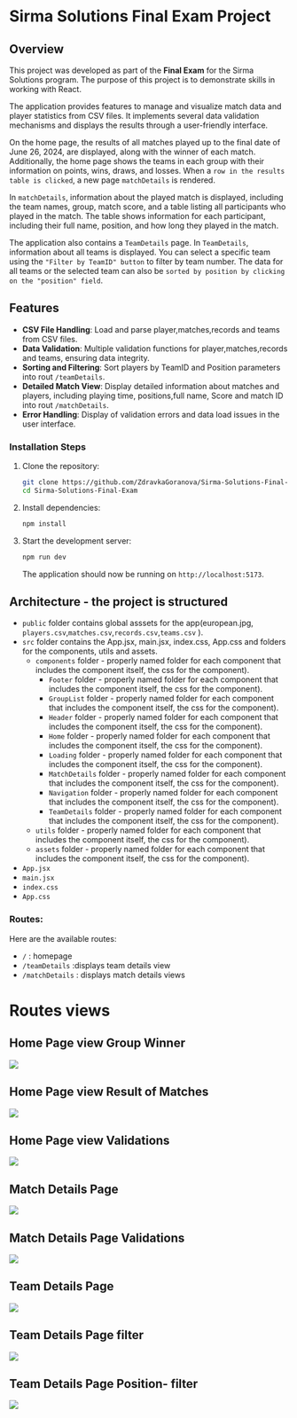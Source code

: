 # Sirma Solutions Final Exam Project
## Overview

This project was developed as part of the **Final Exam** for the Sirma Solutions program. The purpose of this project is to demonstrate skills in working with React.

The application provides features to manage and visualize match data and player statistics from CSV files. It implements several data validation mechanisms and displays the results through a user-friendly interface.

On the home page, the results of all matches played up to the final date of June 26, 2024, are displayed, along with the winner of each match. Additionally, the home page shows the teams in each group with their information on points, wins, draws, and losses. When a `row in the results table is clicked`, a new page `matchDetails` is rendered.

In `matchDetails`, information about the played match is displayed, including the team names, group, match score, and a table listing all participants who played in the match. The table shows information for each participant, including their full name, position, and how long they played in the match.

The application also contains a `TeamDetails` page. In `TeamDetails`, information about all teams is displayed. You can select a specific team using the `"Filter by TeamID" button` to filter by team number. The data for all teams or the selected team can also be `sorted by position by clicking on the "position" field`.

## Features

- **CSV File Handling**: Load and parse player,matches,records  and teams from CSV files.
- **Data Validation**: Multiple validation functions for player,matches,records  and teams, ensuring data integrity.
- **Sorting and Filtering**: Sort players  by TeamID and Position parameters into  rout `/teamDetails`.
- **Detailed Match View**: Display detailed information about matches and players, including playing time, positions,full name, Score and match ID into  rout `/matchDetails`.
- **Error Handling**: Display of validation errors and data load issues in the user interface.


### Installation Steps

1. Clone the repository:

    ```bash
    git clone https://github.com/ZdravkaGoranova/Sirma-Solutions-Final-Exam.git
    cd Sirma-Solutions-Final-Exam
    ```

2. Install dependencies:

    ```bash
    npm install
    ```

3. Start the development server:

    ```bash
    npm run dev
    ```

    The application should now be running on `http://localhost:5173`.


 ## Architecture - the project is structured

 - `public` folder contains global asssets for the app(european.jpg, `players.csv`,`matches.csv`,`records.csv`,`teams.csv`  ).
 - `src` folder contains the App.jsx, main.jsx, index.css, App.css  and folders for the components, utils and assets.
   - `components` folder - properly named folder for each component that includes the component itself, the css  for the component).
     - `Footer` folder - properly named folder for each component that includes the component itself, the css  for the component).
     - `GroupList` folder - properly named folder for each component that includes the component itself, the css  for the component).
     - `Header` folder - properly named folder for each component that includes the component itself, the css  for the component).
     - `Home` folder - properly named folder for each component that includes the component itself, the css  for the component).
     - `Loading` folder - properly named folder for each component that includes the component itself, the css  for the component).
     - `MatchDetails` folder - properly named folder for each component that includes the component itself, the css  for the component).
     - `Navigation` folder - properly named folder for each component that includes the component itself, the css  for the component).
     - `TeamDetails` folder - properly named folder for each component that includes the component itself, the css  for the component).
   - `utils` folder - properly named folder for each component that includes the component itself, the css  for the component).
   - `assets` folder - properly named folder for each component that includes the component itself, the css  for the component).
 - `App.jsx` 
 - `main.jsx`
 - `index.css`
- `App.css`
  
### Routes:

Here are the available routes:

- `/` : homepage 
- `/teamDetails` :displays team details view
- `/matchDetails` : displays match details views

# Routes views

## Home Page view Group Winner
![](/home-groupWinner.jpg)

## Home Page view Result of Matches
![](/home-resultMatches.jpg)

## Home Page view Validations
![](/home-validation.jpg)

## Match Details Page
![](/matchDetails.jpg)

## Match Details Page Validations
![](/matchDetails-validation.jpg)

## Team Details Page
![](/teamDetails.jpg)

## Team Details Page filter
![](/temsDetail-filter.jpg)

## Team Details Page Position- filter
![](/teamsDetails-position-filter.jpg)


